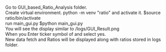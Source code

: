 Go to GUI_based_Ratio_Analysis folder. <br/>
Create virtual environment. python -m venv "ratio" and activate it. $source ratio/bin/activate <br/>
run main_gui.py $python main_gui.py  <br/>
You will see the display similar to /logs/GUI_Result.png  <br/>
When you Enter ticker symbol of and select yes.  <br/>
New data fetch and Ratios will be displayed along with ratios stored in logs folder.  <br/>
